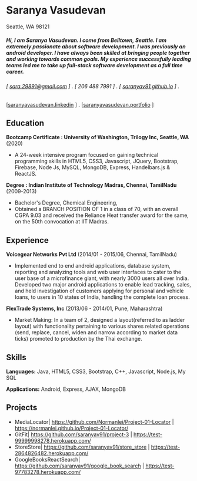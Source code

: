 Saranya Vasudevan
======
Seattle, WA 98121
##### Hi, I am Saranya Vasudevan. I come from Belltown, Seattle. I am extremely passionate about software development. I was previously an android developer. I have always been skilled at bringing people together and working towards common goals. My experience successfully leading teams led me to take up full-stack software development as a full time career. 
######  [ sara.29891@gmail.com ] . [ 206  488  7991 ] . [ [saranyav91.github.io](https://github.com/saranyav91) ] .

[[saranyavasudevan.linkedin](https://www.linkedin.com/in/saranyavasudevan/) ] .  [[saranyavasudevan.portfolio](https://saranyav91.github.io/updated_portfolio/) ]


Education
---------
**Bootcamp Certificate : University of Washington, Trilogy Inc, Seattle, WA**  (2020)

- A 24-week intensive program focused on gaining technical programming skills in HTML5, CSS3, Javascript, JQuery, Bootstrap, Firebase, Node Js, MySQL, MongoDB, Express, Handelbars.js & ReactJS.

**Degree : Indian Institute of Technology Madras, Chennai, TamilNadu** (2009-2013)

- Bachelor's Degree, Chemical Engineering,
- Obtained a BRANCH POSITION OF 1 in a class of 70, with an overall CGPA 9.03 and received the Reliance Heat transfer award for the same, on the 50th convocation at IIT Madras.  



Experience
---------
**Voicegear Networks Pvt Ltd** (2014/01 - 2015/06, Chennai, TamilNadu)

- Implemented end to end android applications, database system, reporting and analyzing tools and web user interfaces to cater to the user base of a microfinance giant, with nearly 3000 users all over India. Developed two major android applications to enable lead tracking, sales, and held investigation of customers applying for personal and vehicle loans, to users in 10 states of India, handling the complete loan process.

**FlexTrade Systems, Inc** (2013/06 - 2014/01, Pune, Maharashtra)

- Market Making: In a team of 2, designed a layout(referred to as ladder layout) with functionality pertaining to various shares related operations (send, replace, cancel, widen and narrow according to market data ticks) promoted to production by the Thai exchange.

Skills
------
**Languages:** Java, HTML5, CSS3, Bootstrap, C++, Javascript, Node.js, My SQL

**Applications:** Android, Express, AJAX, MongoDB

Projects
--------
- MediaLocator| https://github.com/Normanlei/Project-01-Locator | https://normanlei.github.io/Project-01-Locator/
- GitFit| https://github.com/saranyav91/project-3 | https://test-99999998278.herokuapp.com/
- StoreStore| https://github.com/saranyav91/store_store | https://test-2864826482.herokuapp.com/
- GoogleBooksReactSearch| https://github.com/saranyav91/google_book_search | https://test-97783278.herokuapp.com/

